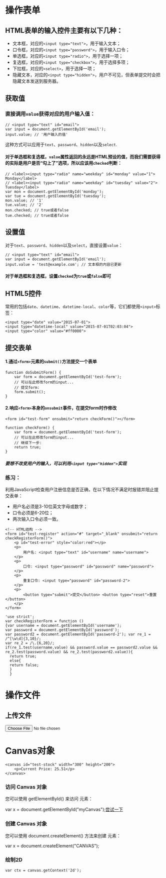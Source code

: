 # 操作表单

## HTML表单的输入控件主要有以下几种：



- 文本框，对应的`<input type="text">`，用于输入文本；
- 口令框，对应的`<input type="password">`，用于输入口令；
- 单选框，对应的`<input type="radio">`，用于选择一项；
- 复选框，对应的`<input type="checkbox">`，用于选择多项；
- 下拉框，对应的`<select>`，用于选择一项；
- 隐藏文本，对应的`<input type="hidden">`，用户不可见，但表单提交时会把隐藏文本发送到服务器。

## 获取值

### 直接调用`value`获得对应的用户输入值：

```
// <input type="text" id="email">
var input = document.getElementById('email');
input.value; // '用户输入的值'
```

这种方式可以应用于`text`、`password`、`hidden`以及`select`.

#### 对于单选框和复选框，`value`属性返回的永远是HTML预设的值，而我们需要获得的实际是用户是否“勾上了”选项，所以应该用`checked`判断：

```
// <label><input type="radio" name="weekday" id="monday" value="1"> Monday</label>
// <label><input type="radio" name="weekday" id="tuesday" value="2"> Tuesday</label>
var mon = document.getElementById('monday');
var tue = document.getElementById('tuesday');
mon.value; // '1'
tue.value; // '2'
mon.checked; // true或者false
tue.checked; // true或者false
```



## 设置值

对于`text`、`password`、`hidden`以及`select`，直接设置`value`：

```
// <input type="text" id="email">
var input = document.getElementById('email');
input.value = 'test@example.com'; // 文本框的内容已更新
```

#### 对于单选框和复选框，设置`checked`为`true`或`false`即可 



## HTML5控件

常用的包括`date`、`datetime`、`datetime-local`、`color`等，它们都使用`<input>`标签：

```
<input type="date" value="2015-07-01">
<input type="datetime-local" value="2015-07-01T02:03:04">
<input type="color" value="#ff0000">
```



## 提交表单

#### 1.通过`<form>`元素的`submit()`方法提交一个表单 

```
function doSubmitForm() {
    var form = document.getElementById('test-form');
    // 可以在此修改form的input...
    // 提交form:
    form.submit();
}
```

#### 2.响应`<form>`本身的`onsubmit`事件，在提交form时作修改 

```
<form id="test-form" onsubmit="return checkForm()"></form>
```

```
function checkForm() {
    var form = document.getElementById('test-form');
    // 可以在此修改form的input...
    // 继续下一步:
    return true;
}
```

##### 要想不改变用户的输入，可以利用`<input type="hidden">`实现 



### 练习：

利用JavaScript检查用户注册信息是否正确，在以下情况不满足时报错并阻止提交表单：

- 用户名必须是3-10位英文字母或数字；
- 口令必须是6-20位；
- 两次输入口令必须一致。

```
<!-- HTML结构 -->
<form id="test-register" action="#" target="_blank" onsubmit="return checkRegisterForm()">
    <p id="test-error" style="color:red"></p>
    <p>
        用户名: <input type="text" id="username" name="username">
    </p>
    <p>
        口令: <input type="password" id="password" name="password">
    </p>
    <p>
        重复口令: <input type="password" id="password-2">
    </p>
    <p>
        <button type="submit">提交</button> <button type="reset">重置</button>
    </p>
</form>
```

```
'use strict';
var checkRegisterForm = function () 
{var username = document.getElementById('username');
var password = document.getElementById('password');
var password2 = document.getElementById('password-2'); var re_1 = /^[\w\d]{3,10}/;
var re_2 = /\.{6,20}/;  
if(re_1.test(username.value) && password.value == password2.value && re_2.test(password.value) && re_2.test(password2.value)){
  return true;
  else{ 
  return false; 
  }
  }
```



# 操作文件

## 上传文件

<input type="file"  enctype="multipart/form-data"  method="post"> 



# Canvas对象

```
<canvas id="test-stock" width="300" height="200">
    <p>Current Price: 25.51</p>
</canvas>
```

### 访问 Canvas 对象

您可以使用 getElementById() 来访问 <canvas> 元素：

var x = document.getElementById("myCanvas");[尝试一下](https://www.runoob.com/try/try.php?filename=tryjsref_canvas_access)

### 创建 Canvas 对象

您可以使用 document.createElement() 方法来创建 <canvas> 元素：

var x = document.createElement("CANVAS");

### 绘制2D

```
var ctx = canvas.getContext('2d');
```

